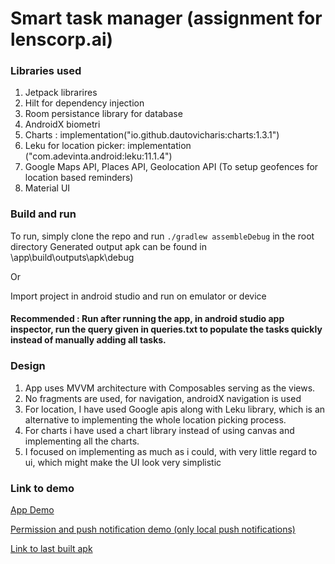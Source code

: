 # Smart task manager (assignment for lenscorp.ai)

### Libraries used
1. Jetpack librarires
2. Hilt for dependency injection
3. Room persistance library for database
4. AndroidX biometri
5. Charts : implementation("io.github.dautovicharis:charts:1.3.1")
6. Leku for location picker:  implementation ("com.adevinta.android:leku:11.1.4")
7. Google Maps API, Places API, Geolocation API (To setup geofences for location based reminders)
8. Material UI 

### Build and run

To run, simply clone the repo and run 
``./gradlew assembleDebug`` in the root directory
Generated output apk can be found in \app\build\outputs\apk\debug

Or 

Import project in android studio and run on emulator or device
#### Recommended : Run after running the app, in android studio app inspector, run the query given in queries.txt to populate the tasks quickly instead of manually adding all tasks.


### Design
1. App uses MVVM architecture with Composables serving as the views.
2. No fragments are used, for navigation, androidX navigation is used
3. For location, I have used Google apis along with Leku library, which is an alternative to implementing the whole location picking process.
4. For charts i have used a chart library instead of using canvas and implementing all the charts.
5. I focused on implementing as much as i could, with very little regard to ui, which might make the UI look very simplistic

### Link to demo
[App Demo](https://www.youtube.com/watch?v=M2bRYKTXCo4)

[Permission and push notification demo (only local push notifications)](https://www.youtube.com/watch?v=hPlivd74gWA)

[Link to last built apk](https://drive.google.com/drive/folders/1FDvcRyhK3AufjLrokbO2KBkhzLBp__wS?usp=sharing)
